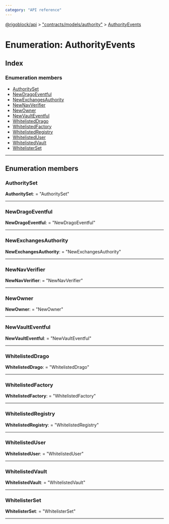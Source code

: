 ```yaml
---
category: "API reference"
---
```



[@rigoblock/api](../quick_start.md) > ["contracts/models/authority"](../modules/_contracts_models_authority_.md) > [AuthorityEvents](../enums/_contracts_models_authority_.authorityevents.md)

# Enumeration: AuthorityEvents

## Index

### Enumeration members

* [AuthoritySet](_contracts_models_authority_.authorityevents.md#authorityset)
* [NewDragoEventful](_contracts_models_authority_.authorityevents.md#newdragoeventful)
* [NewExchangesAuthority](_contracts_models_authority_.authorityevents.md#newexchangesauthority)
* [NewNavVerifier](_contracts_models_authority_.authorityevents.md#newnavverifier)
* [NewOwner](_contracts_models_authority_.authorityevents.md#newowner)
* [NewVaultEventful](_contracts_models_authority_.authorityevents.md#newvaulteventful)
* [WhitelistedDrago](_contracts_models_authority_.authorityevents.md#whitelisteddrago)
* [WhitelistedFactory](_contracts_models_authority_.authorityevents.md#whitelistedfactory)
* [WhitelistedRegistry](_contracts_models_authority_.authorityevents.md#whitelistedregistry)
* [WhitelistedUser](_contracts_models_authority_.authorityevents.md#whitelisteduser)
* [WhitelistedVault](_contracts_models_authority_.authorityevents.md#whitelistedvault)
* [WhitelisterSet](_contracts_models_authority_.authorityevents.md#whitelisterset)

---

## Enumeration members

<a id="authorityset"></a>

###  AuthoritySet

**AuthoritySet**:  = "AuthoritySet"

___
<a id="newdragoeventful"></a>

###  NewDragoEventful

**NewDragoEventful**:  = "NewDragoEventful"

___
<a id="newexchangesauthority"></a>

###  NewExchangesAuthority

**NewExchangesAuthority**:  = "NewExchangesAuthority"

___
<a id="newnavverifier"></a>

###  NewNavVerifier

**NewNavVerifier**:  = "NewNavVerifier"

___
<a id="newowner"></a>

###  NewOwner

**NewOwner**:  = "NewOwner"

___
<a id="newvaulteventful"></a>

###  NewVaultEventful

**NewVaultEventful**:  = "NewVaultEventful"

___
<a id="whitelisteddrago"></a>

###  WhitelistedDrago

**WhitelistedDrago**:  = "WhitelistedDrago"

___
<a id="whitelistedfactory"></a>

###  WhitelistedFactory

**WhitelistedFactory**:  = "WhitelistedFactory"

___
<a id="whitelistedregistry"></a>

###  WhitelistedRegistry

**WhitelistedRegistry**:  = "WhitelistedRegistry"

___
<a id="whitelisteduser"></a>

###  WhitelistedUser

**WhitelistedUser**:  = "WhitelistedUser"

___
<a id="whitelistedvault"></a>

###  WhitelistedVault

**WhitelistedVault**:  = "WhitelistedVault"

___
<a id="whitelisterset"></a>

###  WhitelisterSet

**WhitelisterSet**:  = "WhitelisterSet"

___

